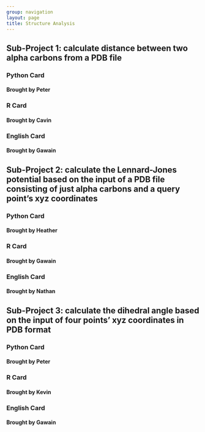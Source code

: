 ```yaml
---
group: navigation
layout: page
title: Structure Analysis
---
```




## Sub-Project 1: calculate distance between two alpha carbons from a PDB file

### Python Card

#### Brought by Peter


### R Card

#### Brought by Cavin


### English Card

#### Brought by Gawain




## Sub-Project 2: calculate the Lennard-Jones potential based on the input of a PDB file consisting of just alpha carbons and a query point’s xyz coordinates

### Python Card

#### Brought by Heather



### R Card

#### Brought by Gawain


### English Card

#### Brought by Nathan




## Sub-Project 3: calculate the dihedral angle based on the input of four points’ xyz coordinates in PDB format

### Python Card

#### Brought by Peter


### R Card

#### Brought by Kevin


### English Card

#### Brought by Gawain
